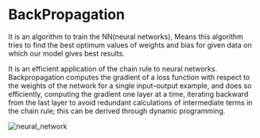 # BackPropagation
It is an algorithm to train the NN(neural networks), Means this algorithm tries to find the best optimum values of weights and bias for given data on which our model gives best results.

It is an efficient application of the chain rule to neural networks. Backpropagation computes the gradient of a loss function with respect to the weights of the network for a single input–output example, and does so efficiently, computing the gradient one layer at a time, iterating backward from the last layer to avoid redundant calculations of intermediate terms in the chain rule; this can be derived through dynamic programming.

![neural_network](https://github.com/user-attachments/assets/d40cad0d-3cef-43eb-a94c-527da256b9b4)
